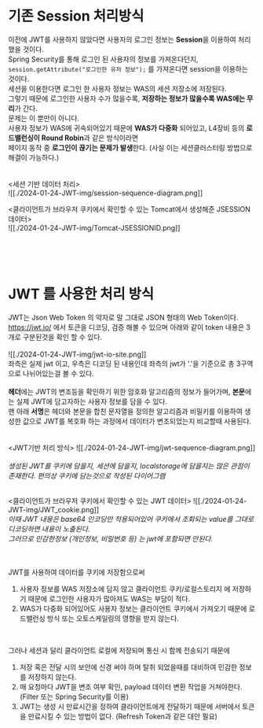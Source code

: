 # 기존 Session 처리방식

이전에 JWT를 사용하지 않았다면 사용자의 로그인 정보는 **Session**을 이용하여 처리했을 것이다.
<br>
Spring Security를 통해 로그인 된 사용자의 정보를 가져온다던지, `session.getAttribute("로그인한 유저 정보");`  를 가져온다면 session을 이용하는 것이다.
<br>
세션을 이용한다면  로그인 한 사용자 정보는 WAS의 세션 저장소에 저장된다. <br>
그렇기 때문에 로그인한 사용자 수가 많을수록, **저장하는 정보가 많을수록 WAS에는 무리**가 간다.<br>
문제는 이 뿐만이 아니다.<br>
사용자 정보가 WAS에 귀속되어있기 때문에 **WAS가 다중화** 되어있고, L4장비 등의 **로드밸런싱이 Round Robin**과 같은 방식이라면 <br>
페이지 동작 중 **로그인이 끊기는 문제가 발생**한다. (사실 이는 세션클러스터링 방법으로 해결이 가능하다.)<br>
<br>
<br>
<세션 기반 데이터 처리><br>
![[./2024-01-24-JWT-img/session-sequence-diagram.png]]

<클라이언트가 브라우저 쿠키에서 확인할 수 있는 Tomcat에서 생성해준 JSESSION 데이터><br>
![[./2024-01-24-JWT-img/Tomcat-JSESSIONID.png]]

<br>
<br>
<br>

# JWT 를 사용한 처리 방식

JWT는 Json Web Token 의 약자로 말 그대로 JSON 형태의 Web Token이다.<br>
https://jwt.io/ 에서 토큰을 디코딩, 검증 해볼 수 있으며 아래와 같이 token 내용은 3개로 구분된것을 확인 할 수 있다.<br>
<br>
![[./2024-01-24-JWT-img/jwt-io-site.png]]
<br>
좌측은 실제 jwt 이고, 우측은 디코딩 된 내용인데 좌측의 jwt가 '.'을 기준으로 총 3구역으로 나뉘어있는걸 볼 수 있다.<br>
<br>
**헤더**에는 JWT의 변조등을 확인하기 위한 암호화 알고리즘의 정보가 들어가며, **본문**에는 실제 JWT에 담고자하는 사용자 정보를 담을 수 있다.<br>
맨 아래 **서명**은 헤더와 본문을 합친 문자열을 정의한 알고리즘과 비밀키를 이용하여 생성한 값으로 JWT를 복호화 하는 과정에서 데이터가 변조되었는지 비교할때 사용된다.<br>
<br>
<br>
<JWT기반 처리 방식>
![[./2024-01-24-JWT-img/jwt-sequence-diagram.png]]
<br>
<br>
*생성된 JWT를 쿠키에 담을지, 세션에 담을지, localstorage에 담을지는 많은 관점이 존재한다.
편의상 쿠키에 담는것으로 작성된 다이어그램*
<br><br>

<클라이언트가 브라우저 쿠키에서 확인할 수 있는 JWT 데이터>
![[./2024-01-24-JWT-img/JWT_cookie.png]]
<br>
*이때 JWT 내용은 base64 인코딩만 적용되어있어 쿠키에서 조회되는 value를  그대로 디코딩하면 내용이 노출된다.<br>
그러므로 민감한정보 (개인정보, 비밀번호 등) 는 jwt에 포함되면 안된다.*<br>
<br><br>


JWT를 사용하여 데이터를 쿠키에 저장함으로써
1. 사용자 정보를 WAS 저장소에 담지 않고 클라이언트 쿠키/로컬스토리지 에 저장하기 때문에 로그인한 사용자가 많아져도 WAS는 부담이 적다.
2. WAS가 다중화 되어있어도 사용자 정보는 클라이언트 쿠키에서 가져오기 때문에 로드밸런싱 방식 또는 오토스케일링의 영향을 받지 않는다.

<br>

그러나 세션과 달리 클라이언트 로컬에 저장되며 통신 시 함께 전송되기 때문에
1. 저장 혹은 전달 시의 보안에 신경 써야 하며 탈취 되었을때를 대비하여 민감한 정보를 저장하지 않는다.
2. 매 요청마다 JWT을 변조 여부 확인, payload 데이터 변환 작업을 거쳐야한다. (Filter 또는 Spring Security를 이용)
3. JWT는 생성 시 만료시간을 정하여 클라이언트에게 전달하기 때문에 서버에서 토큰을 만료시킬 수 있는 방법이 없다. (Refresh Token과 같은 대안 필요)
